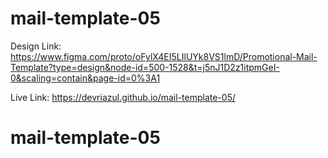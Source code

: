 # mail-template-05

Design Link: https://www.figma.com/proto/oFylX4EI5LIlUYk8VS1lmD/Promotional-Mail-Template?type=design&node-id=500-1528&t=j5nJ1D2z1itpmGeI-0&scaling=contain&page-id=0%3A1

Live Link: https://devriazul.github.io/mail-template-05/
# mail-template-05
